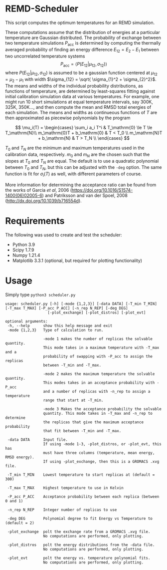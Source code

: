 # REMD-Scheduler
This script computes the optimum temperatures for an REMD simulation. 

These computations assume that the distribution of energies at a particular temperature are Gaussian distributed. The probability of exchange between two temperature simulations $P_\mathrm{acc}$ is determined by computing the thermally averaged probability of finding an energy difference $E_{12} = E_2 - E_1$ between two uncorrelated temperature systems
$$P_\mathrm{acc} = \langle P(E_{12}|\mu_{12},\sigma_{12}) \rangle $$
where $P(E_{12}|\mu_{12},\sigma_{12})$ is assumed to be a gaussian function centered at $\mu_{12} = \mu_2 - \mu_1$ with width $\sigma_{12} = \sqrt{ \sigma_{1}^2 + \sigma_{2}^2}$. The means and widths of the individual probability distributions, as functions of temperature, are determined by least-squares fitting against initial calibration simulation data at various temperatures. For example, one might run 10 short simulations at equal temperature intervals, say 300K, 325K, 350K..., and then compute the mean and RMSD total energies of each simulation. The means and widths as continueous functions of $T$ are then approximated as piecewise polynomials by the program

$$
\mu_i(T) = 
  \begin{cases} 
      \sum_i a_i T^i & T_\mathrm{0} \le T \le  T_\mathrm{N}\\
      m_\mathrm{0}T + b_\mathrm{0} & T < T_0 \\
      m_\mathrm{N}T + b_\mathrm{N} & T > T_N \\
   \end{cases}
$$

$T_0$ and $T_N$ are the minimum and maximum temperatures used in the calibration data, respectively. $m_0$ and $m_N$ are the chosen such that the slopes at $T_0$ and $T_N$ are equal. The default is to use a quadratic polynomial between $T_0$ and $T_N$, but this can be adjusted with the `-deg` option. The same function is fit for $\sigma_i(T)$ as well, with different parameters of course.

More information for determining the acceptance ratio can be found from the works of
Garcia *et al*, 2006 (https://doi.org/10.1016/S1574-1400(06)02005-6) and
Patriksson and van der Spoel, 2008 (http://dx.doi.org/10.1039/b716554d).

# Requirements
The following was used to create and test the scheduler:
* Python 3.9
* Scipy 1.7.9
* Numpy 1.21.4
* Matplotlib 3.3.1 (optional, but required for plotting functionality)

# Usage
 Simply type ```python3 scheduler.py```
 
 ```
 usage: scheduler.py [-h] [-mode {1,2,3}] [-data DATA] [-T_min T_MIN] [-T_max T_MAX] [-P_acc P_ACC] [-n_rep N_REP] [-deg DEG]
                    [-plot_exchange] [-plot_distros] [-plot_evt]

optional arguments:
  -h, --help      show this help message and exit
  -mode {1,2,3}   Type of calculation to run.
                  
                  -mode 1 makes the number of replicas the solvable quantity.
                  This mode takes in a maximum temperature with -T_max and a 
                  probability of swapping with -P_acc to assign the replicas
                  between -T_min and -T_max.
                  
                  -mode 2 makes the maximum temperature the solvable quantity.
                  This modes takes in an acceptance probability with -P_acc 
                  and a number of replicas with -n_rep to assign a temperature 
                  range that start at -T_min.
                  
                  -mode 3 Makes the acceptance probability the solvable 
                  quantity. This mode takes in -T_max and -n_rep to determine 
                  the replicas that give the maximum acceptance probability
                  that fit between -T_min and -T_max.
                  
  -data DATA      Input file.
                  If using -mode 1-3, -plot_distros, or -plot_evt, this has
                  must have three columns (temperature, mean energy, RMSD energy). 
                  If using -plot_exchange, then this is a GROMACS .xvg file.
                  
  -T_min T_MIN    Lowest temperature to start replicas at (default = 300)
                  
  -T_max T_MAX    Highest temperature to use in Kelvin
                  
  -P_acc P_ACC    Acceptance probability between each replica (between 0 and 1)
                  
  -n_rep N_REP    Integer number of replicas to use
                  
  -deg DEG        Polynomial degree to fit Energy vs Temperature to (default = 2)
                  
  -plot_exchange  polt the exchange rate from a GROMACS .xvg file.
                  No computations are performed, only plotting.
                  
  -plot_distros   polt the energy distributions from the -data file.
                  No computations are performed, only plotting.
                  
  -plot_evt       polt the energy vs. temperature polynomial fits.
                  No computations are performed, only plotting.
```
